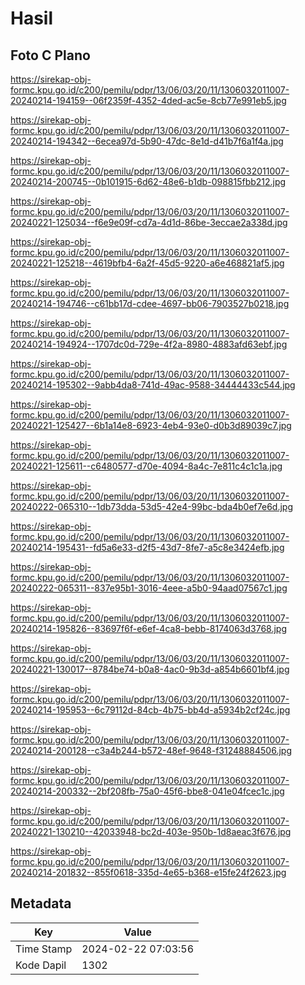 # Hasil

## Foto C Plano

https://sirekap-obj-formc.kpu.go.id/c200/pemilu/pdpr/13/06/03/20/11/1306032011007-20240214-194159--06f2359f-4352-4ded-ac5e-8cb77e991eb5.jpg

https://sirekap-obj-formc.kpu.go.id/c200/pemilu/pdpr/13/06/03/20/11/1306032011007-20240214-194342--6ecea97d-5b90-47dc-8e1d-d41b7f6a1f4a.jpg

https://sirekap-obj-formc.kpu.go.id/c200/pemilu/pdpr/13/06/03/20/11/1306032011007-20240214-200745--0b101915-6d62-48e6-b1db-098815fbb212.jpg

https://sirekap-obj-formc.kpu.go.id/c200/pemilu/pdpr/13/06/03/20/11/1306032011007-20240221-125034--f6e9e09f-cd7a-4d1d-86be-3eccae2a338d.jpg

https://sirekap-obj-formc.kpu.go.id/c200/pemilu/pdpr/13/06/03/20/11/1306032011007-20240221-125218--4619bfb4-6a2f-45d5-9220-a6e468821af5.jpg

https://sirekap-obj-formc.kpu.go.id/c200/pemilu/pdpr/13/06/03/20/11/1306032011007-20240214-194746--c61bb17d-cdee-4697-bb06-7903527b0218.jpg

https://sirekap-obj-formc.kpu.go.id/c200/pemilu/pdpr/13/06/03/20/11/1306032011007-20240214-194924--1707dc0d-729e-4f2a-8980-4883afd63ebf.jpg

https://sirekap-obj-formc.kpu.go.id/c200/pemilu/pdpr/13/06/03/20/11/1306032011007-20240214-195302--9abb4da8-741d-49ac-9588-34444433c544.jpg

https://sirekap-obj-formc.kpu.go.id/c200/pemilu/pdpr/13/06/03/20/11/1306032011007-20240221-125427--6b1a14e8-6923-4eb4-93e0-d0b3d89039c7.jpg

https://sirekap-obj-formc.kpu.go.id/c200/pemilu/pdpr/13/06/03/20/11/1306032011007-20240221-125611--c6480577-d70e-4094-8a4c-7e811c4c1c1a.jpg

https://sirekap-obj-formc.kpu.go.id/c200/pemilu/pdpr/13/06/03/20/11/1306032011007-20240222-065310--1db73dda-53d5-42e4-99bc-bda4b0ef7e6d.jpg

https://sirekap-obj-formc.kpu.go.id/c200/pemilu/pdpr/13/06/03/20/11/1306032011007-20240214-195431--fd5a6e33-d2f5-43d7-8fe7-a5c8e3424efb.jpg

https://sirekap-obj-formc.kpu.go.id/c200/pemilu/pdpr/13/06/03/20/11/1306032011007-20240222-065311--837e95b1-3016-4eee-a5b0-94aad07567c1.jpg

https://sirekap-obj-formc.kpu.go.id/c200/pemilu/pdpr/13/06/03/20/11/1306032011007-20240214-195826--83697f6f-e6ef-4ca8-bebb-8174063d3768.jpg

https://sirekap-obj-formc.kpu.go.id/c200/pemilu/pdpr/13/06/03/20/11/1306032011007-20240221-130017--8784be74-b0a8-4ac0-9b3d-a854b6601bf4.jpg

https://sirekap-obj-formc.kpu.go.id/c200/pemilu/pdpr/13/06/03/20/11/1306032011007-20240214-195953--6c79112d-84cb-4b75-bb4d-a5934b2cf24c.jpg

https://sirekap-obj-formc.kpu.go.id/c200/pemilu/pdpr/13/06/03/20/11/1306032011007-20240214-200128--c3a4b244-b572-48ef-9648-f31248884506.jpg

https://sirekap-obj-formc.kpu.go.id/c200/pemilu/pdpr/13/06/03/20/11/1306032011007-20240214-200332--2bf208fb-75a0-45f6-bbe8-041e04fcec1c.jpg

https://sirekap-obj-formc.kpu.go.id/c200/pemilu/pdpr/13/06/03/20/11/1306032011007-20240221-130210--42033948-bc2d-403e-950b-1d8aeac3f676.jpg

https://sirekap-obj-formc.kpu.go.id/c200/pemilu/pdpr/13/06/03/20/11/1306032011007-20240214-201832--855f0618-335d-4e65-b368-e15fe24f2623.jpg


## Metadata

| Key        | Value               |
| ---------- | ------------------- |
| Time Stamp | 2024-02-22 07:03:56 |
| Kode Dapil | 1302                |



